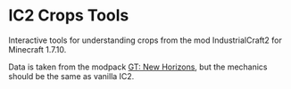 IC2 Crops Tools
===============

Interactive tools for understanding crops
from the mod IndustrialCraft2 for Minecraft 1.7.10.

Data is taken from the modpack [GT: New Horizons](https://github.com/GTNewHorizons/GT-New-Horizons-Modpack),
but the mechanics should be the same as vanilla IC2.
